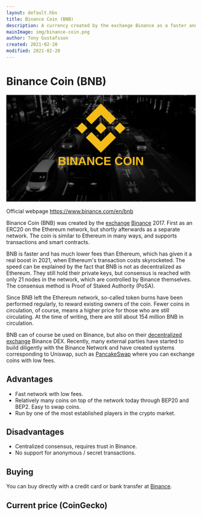 ```yaml
---
layout: default.hbs
title: Binance Coin (BNB)
description: A currency created by the exchange Binance as a faster and cheaper alternative to Ethereum. The price for that is unfortunately lost decentralization.
mainImage: img/binance-coin.png
author: Tony Gustafsson
created: 2021-02-20
modified: 2021-02-20
---
```


# Binance Coin (BNB)

![Binance Coin](../img/binance-coin.png 'Binance Coin')

Official webpage https://www.binance.com/en/bnb

Binance Coin (BNB) was created by the [exchange](/market/exchanges.html) [Binance](https://www.binance.com) 2017. First as an ERC20 on the Ethereum network, but shortly afterwards as a separate network. The coin is similar to Ethereum in many ways, and supports transactions and smart contracts.

BNB is faster and has much lower fees than Ethereum, which has given it a real boost in 2021, when Ethereum's transaction costs skyrocketed. The speed can be explained by the fact that BNB is not as decentralized as Ethereum. They still hold their private keys, but consensus is reached with only 21 nodes in the network, which are controlled by Binance themselves. The consensus method is Proof of Staked Authority (PoSA).

Since BNB left the Ethereum network, so-called token burns have been performed regularly, to reward existing owners of the coin. Fewer coins in circulation, of course, means a higher price for those who are still circulating. At the time of writing, there are still about 154 million BNB in ​​circulation.

BNB can of course be used on Binance, but also on their [decentralized exchange](/market/exchanges.html) Binance DEX. Recently, many external parties have started to build diligently with the Binance Network and have created systems corresponding to Uniswap, such as [PancakeSwap](https://exchange.pancakeswap.finance/) where you can exchange coins with low fees.

## Advantages

-   Fast network with low fees.
-   Relatively many coins on top of the network today through BEP20 and BEP2. Easy to swap coins.
-   Run by one of the most established players in the crypto market.

## Disadvantages

-   Centralized consensus, requires trust in Binance.
-   No support for anonymous / secret transactions.

## Buying

You can buy directly with a credit card or bank transfer at [Binance](https://www.binance.com).

## Current price (CoinGecko)

<script src="https://widgets.coingecko.com/coingecko-coin-ticker-widget.js"></script>

<coingecko-coin-ticker-widget currency="usd" coin-id="binancecoin" locale="en"></coingecko-coin-ticker-widget>

